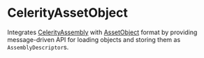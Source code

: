 # CelerityAssetObject

Integrates [CelerityAssembly](../Assembly/README.md) with [AssetObject](../../../AssetObject/README.md) format by
providing message-driven API for loading objects and storing them as `AssemblyDescriptor`s.
